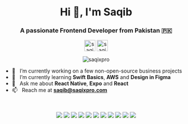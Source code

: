 <!--
**ecosse3/ecosse3** is a ✨ _special_ ✨ repository because its `README.md` (this file) appears on your GitHub profile.
-->
<h1 align="center">Hi 👋, I'm Saqib</h1>
<h3 align="center">A passionate Frontend Developer from Pakistan 🇵🇰</h3>

<p align="center">
<a href="https://linkedin.com/in/saqixpro" target="blank"><img align="center" src="https://cdn.jsdelivr.net/npm/simple-icons@3.0.1/icons/linkedin.svg" alt="saqixpro" height="30" width="30" /></a>
<a href="https://instagram.com/saqixpro" target="blank"><img align="center" src="https://cdn.jsdelivr.net/npm/simple-icons@3.0.1/icons/instagram.svg" alt="saqixpro" height="30" width="30" /></a>
</p>

<p align="center"> <img src="https://komarev.com/ghpvc/?username=saqixpro&style=flat-square&color=2591F6" alt="saqixpro" /> </p>

- 🔭 &nbsp; I’m currently working on a few non-open-source business projects
- 🌱 &nbsp; I’m currently learning **Swift Basics**, **AWS** and **Design in Figma**
- 💬 &nbsp; Ask me about **React Native**, **Expo** and **React**
- 📫 &nbsp; Reach me at **saqib@saqixpro.com**

&nbsp;

<p align="center">
  <img src="https://img.shields.io/badge/nodejs-%2357A143.svg?&style=for-the-badge&logo=node.js&logoColor=white" />
  <img src="https://img.shields.io/badge/typescript%20-%23007ACC.svg?&style=for-the-badge&logo=typescript&logoColor=white" />
  <img src="https://img.shields.io/badge/javascript%20-%23323330.svg?&style=for-the-badge&logo=javascript&logoColor=%23F7DF1E" />
  <img src="https://img.shields.io/badge/react%20-%2361DAFB.svg?&style=for-the-badge&logo=react&logoColor=black" />
  <img src="https://img.shields.io/badge/react%20native%20-%231CAACE.svg?&style=for-the-badge&logo=react&logoColor=white" />
  <img src="https://img.shields.io/badge/expo%20-%23000000.svg?&style=for-the-badge&logo=expo&logoColor=white" />
  <img src="https://img.shields.io/badge/redux%20-%23764ABC.svg?&style=for-the-badge&logo=redux&logoColor=white" />
  <img src="https://img.shields.io/badge/redux%20saga%20-%23999999.svg?&style=for-the-badge&logo=redux-saga&logoColor=white" />
  <img src="https://img.shields.io/badge/apollo%20-%2335BF5C.svg?&style=for-the-badge&color=e1b4f4&logo=apollographql&logoColor=3f1fba"&labelColor=3f1fba />
  <img src="https://img.shields.io/badge/firebase%20-%23007ACC.svg?&style=for-the-badge&logo=firebase&logoColor=yellow" />
  <img src="https://img.shields.io/badge/amplify%20-%23007ACC.svg?&style=for-the-badge&logo=awsamplify&logoColor=yellow" />
</p>
